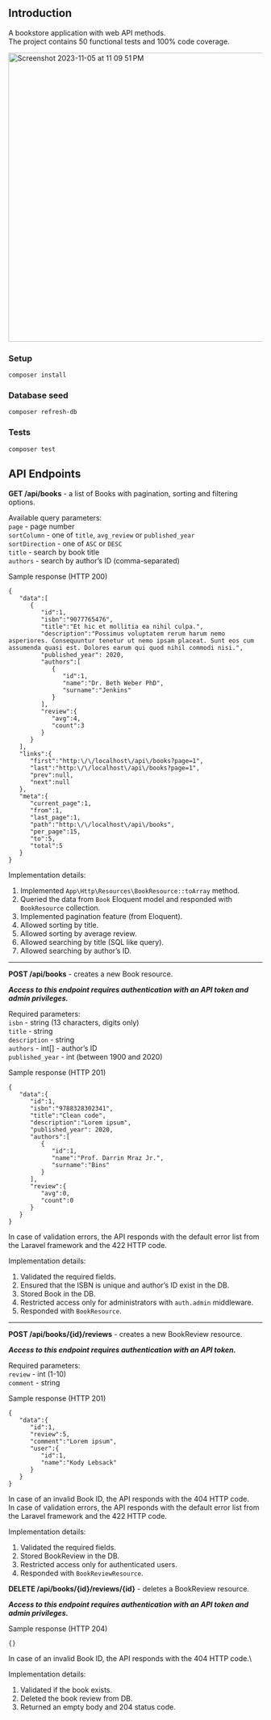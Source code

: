 ## Introduction

A bookstore application with web API methods.\
The project contains 50 functional tests and 100% code coverage.

<img width="572" alt="Screenshot 2023-11-05 at 11 09 51 PM" src="https://github.com/dakshub/bookstore-api/assets/45903885/aa80c3cf-d619-41a0-bf83-430ec7760391">

### Setup

```
composer install
```

### Database seed

```
composer refresh-db
```

### Tests

```
composer test
```

## API Endpoints

**GET /api/books** - a list of Books with pagination, sorting and filtering options.

Available query parameters:\
`page` - page number \
`sortColumn` - one of `title`, `avg_review` or `published_year` \
`sortDirection` - one of `ASC` or `DESC` \
`title` - search by book title \
`authors` - search by author’s ID (comma-separated)

Sample response (HTTP 200)

```
{
   "data":[
      {
         "id":1,
         "isbn":"9077765476",
         "title":"Et hic et mollitia ea nihil culpa.",
         "description":"Possimus voluptatem rerum harum nemo asperiores. Consequuntur tenetur ut nemo ipsam placeat. Sunt eos cum assumenda quasi est. Dolores earum qui quod nihil commodi nisi.",
         "published_year": 2020,
         "authors":[
            {
               "id":1,
               "name":"Dr. Beth Weber PhD",
               "surname":"Jenkins"
            }
         ],
         "review":{
            "avg":4,
            "count":3
         }
      }
   ],
   "links":{
      "first":"http:\/\/localhost\/api\/books?page=1",
      "last":"http:\/\/localhost\/api\/books?page=1",
      "prev":null,
      "next":null
   },
   "meta":{
      "current_page":1,
      "from":1,
      "last_page":1,
      "path":"http:\/\/localhost\/api\/books",
      "per_page":15,
      "to":5,
      "total":5
   }
}
```

Implementation details:

1. Implemented `App\Http\Resources\BookResource::toArray` method.
2. Queried the data from `Book` Eloquent model and responded with `BookResource` collection.
3. Implemented pagination feature (from Eloquent).
4. Allowed sorting by title.
5. Allowed sorting by average review.
6. Allowed searching by title (SQL like query).
7. Allowed searching by author’s ID.

---

**POST /api/books** - creates a new Book resource.

**_Access to this endpoint requires authentication with an API token and admin privileges._**

Required parameters:\
`isbn` - string (13 characters, digits only)\
`title` - string\
`description` - string\
`authors` - int[] - author’s ID\
`published_year` - int (between 1900 and 2020)

Sample response (HTTP 201)

```
{
   "data":{
      "id":1,
      "isbn":"9788328302341",
      "title":"Clean code",
      "description":"Lorem ipsum",
      "published_year": 2020,
      "authors":[
         {
            "id":1,
            "name":"Prof. Darrin Mraz Jr.",
            "surname":"Bins"
         }
      ],
      "review":{
         "avg":0,
         "count":0
      }
   }
}
```

In case of validation errors, the API responds with the default error list from the Laravel framework and the 422 HTTP code.

Implementation details:

1. Validated the required fields.
2. Ensured that the ISBN is unique and author’s ID exist in the DB.
3. Stored Book in the DB.
4. Restricted access only for administrators with `auth.admin` middleware.
5. Responded with `BookResource`.

---

**POST /api/books/{id}/reviews** - creates a new BookReview resource.

**_Access to this endpoint requires authentication with an API token._**

Required parameters:\
`review` - int (1-10)\
`comment` - string

Sample response (HTTP 201)

```
{
   "data":{
      "id":1,
      "review":5,
      "comment":"Lorem ipsum",
      "user":{
         "id":1,
         "name":"Kody Lebsack"
      }
   }
}
```

In case of an invalid Book ID, the API responds with the 404 HTTP code.\
In case of validation errors, the API responds with the default error list from the Laravel framework and the 422 HTTP code.

Implementation details:

1. Validated the required fields.
2. Stored BookReview in the DB.
3. Restricted access only for authenticated users.
4. Responded with `BookReviewResource`.

**DELETE /api/books/{id}/reviews/{id}** - deletes a BookReview resource.

**_Access to this endpoint requires authentication with an API token and admin privileges._**

Sample response (HTTP 204)

```
{}
```

In case of an invalid Book ID, the API responds with the 404 HTTP code.\

Implementation details:

1. Validated if the book exists.
2. Deleted the book review from DB.
3. Returned an empty body and 204 status code.
